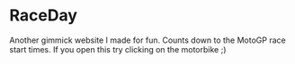 # RaceDay

Another gimmick website I made for fun. Counts down to the MotoGP race start times. If you open this try clicking on the motorbike ;)
